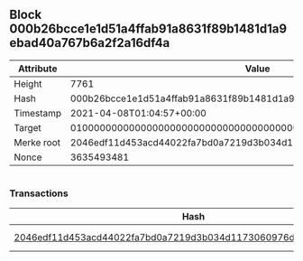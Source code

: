 ## Block 000b26bcce1e1d51a4ffab91a8631f89b1481d1a9ebad40a767b6a2f2a16df4a

Attribute | Value
--- | ---
Height | 7761
Hash | 000b26bcce1e1d51a4ffab91a8631f89b1481d1a9ebad40a767b6a2f2a16df4a
Timestamp | 2021-04-08T01:04:57+00:00
Target | 0100000000000000000000000000000000000000000000000000000000000000
Merke root | 2046edf11d453acd44022fa7bd0a7219d3b034d1173060976d41ddb9a924eee4
Nonce | 3635493481

```

```

### Transactions

Hash | Amount
--- | ---
[2046edf11d453acd44022fa7bd0a7219d3b034d1173060976d41ddb9a924eee4](2046edf11d453acd44022fa7bd0a7219d3b034d1173060976d41ddb9a924eee4.md) | 10.00000000 SKEPTI 
